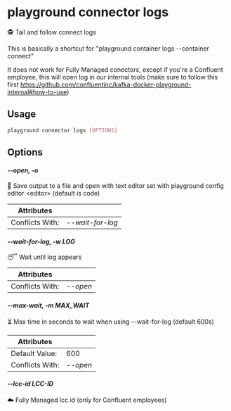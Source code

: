 # playground connector logs

🕵️  Tail and follow connect logs  
  
This is basically a shortcut for "playground container  logs --container connect"  
  
It does not work for Fully Managed conectors, except if you're a Confluent employee, this will open log in our internal tools (make sure to follow this first https://github.com/confluentinc/kafka-docker-playground-internal#how-to-use)

## Usage

```bash
playground connector logs [OPTIONS]
```

## Options

#### *--open, -o*

🔖 Save output to a file and open with text editor set with playground config editor \<editor\> (default is code)

| Attributes      | &nbsp;
|-----------------|-------------
| Conflicts With: | *--wait-for-log*

#### *--wait-for-log, -w LOG*

😴 Wait until log appears

| Attributes      | &nbsp;
|-----------------|-------------
| Conflicts With: | *--open*

#### *--max-wait, -m MAX_WAIT*

⏳ Max time in seconds to wait when using --wait-for-log (default 600s)

| Attributes      | &nbsp;
|-----------------|-------------
| Default Value:  | 600
| Conflicts With: | *--open*

#### *--lcc-id LCC-ID*

☁️ Fully Managed lcc id (only for Confluent employees)


